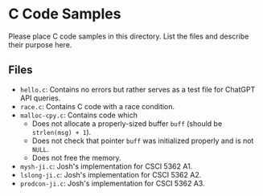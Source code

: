 # C Code Samples

Please place C code samples in this directory. List the files and describe their purpose
here.


## Files

- `hello.c`: Contains no errors but rather serves as a test file for ChatGPT API queries.
- `race.c`: Contains C code with a race condition.
- `malloc-cpy.c`: Contains code which
  - Does not allocate a properly-sized buffer `buff` (should be `strlen(msg) + 1`).
  - Does not check that pointer `buff` was initialized properly and is not `NULL`.
  - Does not free the memory.
- `mysh-ji.c`: Josh's implementation for CSCI 5362 A1.
- `lslong-ji.c`: Josh's implementation for CSCI 5362 A2.
- `prodcon-ji.c`: Josh's implementation for CSCI 5362 A3.
